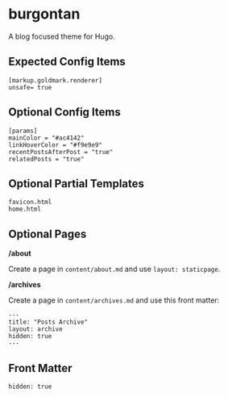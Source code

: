 # burgontan

A blog focused theme for Hugo.

## Expected Config Items

```
[markup.goldmark.renderer]
unsafe= true
```

## Optional Config Items

```
[params]
mainColor = "#ac4142"
linkHoverColor = "#f9e9e9"
recentPostsAfterPost = "true"
relatedPosts = "true"
```

## Optional Partial Templates
```
favicon.html
home.html
```

## Optional Pages

**/about**

Create a page in `content/about.md` and use `layout: staticpage`.

**/archives**

Create a page in `content/archives.md` and use this front matter:
```
---
title: "Posts Archive"
layout: archive
hidden: true
---
```

## Front Matter
```
hidden: true
```
